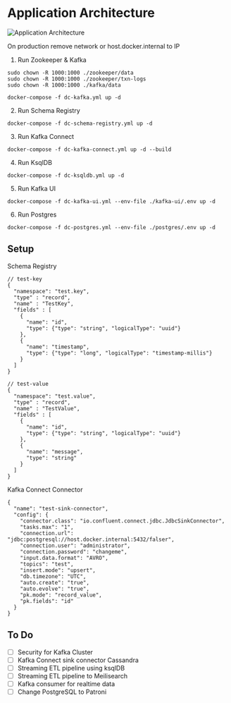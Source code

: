 # Application Architecture

![Application Architecture](https://rendiriz.github.io/application-architecture/images/application-architecture.jpg)

On production remove network or host.docker.internal to IP

1. Run Zookeeper & Kafka

```
sudo chown -R 1000:1000 ./zookeeper/data
sudo chown -R 1000:1000 ./zookeeper/txn-logs
sudo chown -R 1000:1000 ./kafka/data
```

```
docker-compose -f dc-kafka.yml up -d
```

2. Run Schema Registry

```
docker-compose -f dc-schema-registry.yml up -d
```

3. Run Kafka Connect

```
docker-compose -f dc-kafka-connect.yml up -d --build
```

4. Run KsqlDB

```
docker-compose -f dc-ksqldb.yml up -d
```

5. Run Kafka UI

```
docker-compose -f dc-kafka-ui.yml --env-file ./kafka-ui/.env up -d
```

6. Run Postgres

```
docker-compose -f dc-postgres.yml --env-file ./postgres/.env up -d
```

## Setup

Schema Registry

```
// test-key
{
  "namespace": "test.key",
  "type" : "record",
  "name" : "TestKey",
  "fields" : [
    {
      "name": "id",
      "type": {"type": "string", "logicalType": "uuid"}
    },
    {
      "name": "timestamp",
      "type": {"type": "long", "logicalType": "timestamp-millis"}
    }
  ]
}

// test-value
{
  "namespace": "test.value",
  "type" : "record",
  "name" : "TestValue",
  "fields" : [
    {
      "name": "id",
      "type": {"type": "string", "logicalType": "uuid"}
    },
    {
      "name": "message",
      "type": "string"
    }
  ]
}
```

Kafka Connect Connector

```
{
  "name": "test-sink-connector",
  "config": {
    "connector.class": "io.confluent.connect.jdbc.JdbcSinkConnector",
    "tasks.max": "1",
    "connection.url": "jdbc:postgresql://host.docker.internal:5432/falser",
    "connection.user": "administrator",
    "connection.password": "changeme",
    "input.data.format": "AVRO",
    "topics": "test",
    "insert.mode": "upsert",
    "db.timezone": "UTC",
    "auto.create": "true",
    "auto.evolve": "true",
    "pk.mode": "record_value",
    "pk.fields": "id"
  }
}
```

## To Do

- [ ] Security for Kafka Cluster
- [ ] Kafka Connect sink connector Cassandra
- [ ] Streaming ETL pipeline using ksqlDB
- [ ] Streaming ETL pipeline to Meilisearch
- [ ] Kafka consumer for realtime data
- [ ] Change PostgreSQL to Patroni
